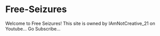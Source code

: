# Free-Seizures
Welcome to Free Seizures!
This site is owned by IAmNotCreative_21 on Youtube... Go Subscribe...
